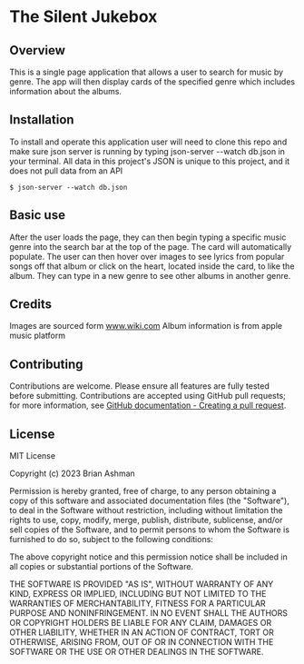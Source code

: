 # The Silent Jukebox

## Overview

This is a single page application that allows a user to search for music by genre. The app will then display cards of the specified genre which includes information about the albums.

## Installation

To install and operate this application user will need to clone this repo and make sure json server is running by typing json-server --watch db.json in your terminal. All data in this project's JSON is unique to this project, and it does not pull data from an API

```
$ json-server --watch db.json
```

## Basic use

After the user loads the page, they can then begin typing a specific music genre into the search bar at the top of the page. The card will automatically populate. The user can then hover over images to see lyrics from popular songs off that album or click on the heart, located inside the card, to like the album. They can type in a new genre to see other albums in another genre.

## Credits

Images are sourced form www.wiki.com
Album information is from apple music platform

## Contributing

Contributions are welcome. Please ensure all features are fully tested before submitting. Contributions are accepted using GitHub pull requests; for more information, see
[GitHub documentation - Creating a pull request](https://help.github.com/articles/creating-a-pull-request/).

## License

MIT License

Copyright (c) 2023 Brian Ashman

Permission is hereby granted, free of charge, to any person obtaining a copy of this software and associated documentation files (the "Software"), to deal in the Software without restriction, including without limitation the rights to use, copy, modify, merge, publish, distribute, sublicense, and/or sell copies of the Software, and to permit persons to whom the Software is furnished to do so, subject to the following conditions:

The above copyright notice and this permission notice shall be included in all copies or substantial portions of the Software.

THE SOFTWARE IS PROVIDED "AS IS", WITHOUT WARRANTY OF ANY KIND, EXPRESS OR IMPLIED, INCLUDING BUT NOT LIMITED TO THE WARRANTIES OF MERCHANTABILITY, FITNESS FOR A PARTICULAR PURPOSE AND NONINFRINGEMENT. IN NO EVENT SHALL THE AUTHORS OR COPYRIGHT HOLDERS BE LIABLE FOR ANY CLAIM, DAMAGES OR OTHER LIABILITY, WHETHER IN AN ACTION OF CONTRACT, TORT OR OTHERWISE, ARISING FROM, OUT OF OR IN CONNECTION WITH THE SOFTWARE OR THE USE OR OTHER DEALINGS IN THE SOFTWARE.
